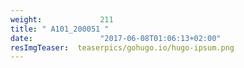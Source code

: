 ```yaml
---
weight:             211
title: " A101_200051 "
date:               "2017-06-08T01:06:13+02:00"
resImgTeaser:  teaserpics/gohugo.io/hugo-ipsum.png
---
```

